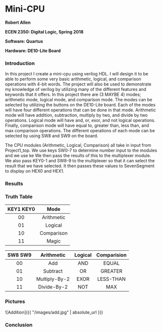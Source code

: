 # Mini-CPU

**Robert Allen**

**ECEN 2350: Digital Logic, Spring 2018**

**Software: Quartus**

**Hardware: DE10-Lite Board**

### Introduction

In this project I create a mini-cpu using verilog HDL. I will design it to be able to perform some very basic arithmetic,
logical, and comparison operations with 4-bit words. The project will also be used to demonstrate my knowledge of verilog by
utilizing many of the different features and keywords that it offers. In this project there are (3 MAYBE 4) modes; arithmetic mode,
logical mode, and comparison mode. The modes can be selected by utilizing the buttons on the DE10-Lite board. Each of the modes
will have four different operations that can be done in that mode. Arithmetic mode will have addition, subtraction, multiply by
two, and divide by two operations. Logical mode will have and, or, exor, and not logical operations. Finally, comparison mode will
have equal to, greater than, less than, and max comparison operations. The different operations of each mode can be selected by
using SW8 and SW9 on the board.

The CPU modules (Arithmetic, Logical, Comparison) all take in input from Project1_top. We use keys SW0-7 to determine number input
to the modules and we use ke We then pass the results of this to the multiplexer module. We also pass KEY0-1 and SW8-9 to the
multiplexer so that it can select the result that we have selected. It then passes these values to SevenSegment to display on HEX0
and HEX1.


### Results

### Truth Table

| KEY1 KEY0 | Mode          |
|:---------:|:-------------:|
| 00        | Arithmetic    |
| 01        | Logical       |
| 10        | Comparison    |
| 11        | Magic         |

| SW8 SW9   | Arithmetic    | Logical | Comparision |
|:---------:|:-------------:|:-------:|:-----------:|
| 00        | Add           | AND     | EQUAL       |
| 01        | Subtract      | OR      | GREATER     |
| 10        | Multiply-By-2 | EXOR    | LESS-THAN   |
| 11        | Divide-By-2   | NOT     | MAX         |

### Pictures
![Addition]({{ "/images/add.jpg" | absolute_url }})

### Conclusion
